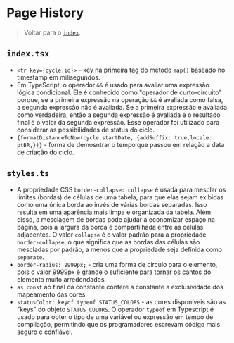 # Page History

> Voltar para o [`index`](./%40index.md).

## `index.tsx`

- `<tr key={cycle.id}>` - key na primeira tag do método `map()` baseado no timestamp em milisegundos.
- Em TypeScript, o operador `&&` é usado para avaliar uma expressão lógica condicional. Ele é conhecido como "operador de curto-circuito" porque, se a primeira expressão na operação `&&` é avaliada como falsa, a segunda expressão não é avaliada. Se a primeira expressão é avaliada como verdadeira, então a segunda expressão é avaliada e o resultado final é o valor da segunda expressão. Esse operador foi utilizado para considerar as possibilidades de status do ciclo.
- `{formatDistanceToNow(cycle.startDate, {addSuffix: true,locale: ptBR,})}` - forma de demosntrar o tempo que passou em relação a data de criação do ciclo.

## `styles.ts`

- A propriedade CSS `border-collapse: collapse` é usada para mesclar os limites (bordas) de células de uma tabela, para que elas sejam exibidas como uma única borda ao invés de várias bordas separadas. Isso resulta em uma aparência mais limpa e organizada da tabela. Além disso, a mesclagem de bordas pode ajudar a economizar espaço na página, pois a largura da borda é compartilhada entre as células adjacentes. O valor `collapse` é o valor padrão para a propriedade `border-collapse`, o que significa que as bordas das células são mescladas por padrão, a menos que a propriedade seja definida como `separate`.
- `border-radius: 9999px;` - cria uma forma de círculo para o elemento, pois o valor 9999px é grande o suficiente para tornar os cantos do elemento muito arredondados.
- `as const` ao final da constante confere a constante a exclusividade dos mapeamento das cores.
- `statusColor: keyof typeof STATUS_COLORS` - as cores disponíveis são as "keys" do objeto `STATUS_COLORS`. O operador `typeof` em Typescript é usado para obter o tipo de uma variável ou expressão em tempo de compilação, permitindo que os programadores escrevam código mais seguro e confiável.
